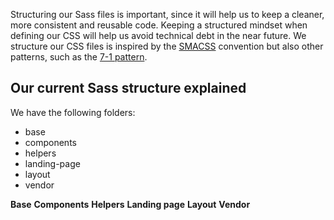 Structuring our Sass files is important, since it will help us to keep a cleaner, more consistent and reusable code. Keeping a structured mindset when defining our CSS will help us avoid technical debt in the near future.
We structure our CSS files is inspired by the [SMACSS](https://smacss.com) convention but also other patterns, such as the [7-1 pattern](https://sass-guidelin.es/#the-7-1-pattern).

## Our current Sass structure explained
We have the following folders:
* base
* components
* helpers
* landing-page
* layout
* vendor

**Base**
**Components**
**Helpers**
**Landing page**
**Layout**
**Vendor**
